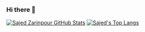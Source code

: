 ### Hi there 👋

  [![Sajed Zarinpour GitHub Stats](https://github-readme-stats.vercel.app/api?username=sajed-zarrinpour&show_icons=true&include_all_commits=true&theme=merko&count_private=true&line_height=40)]([https://sajed-zarrinpour.github.io/](https://sajed-zarrinpour.github.io/))
  [![Sajed's Top Langs](https://github-readme-stats.vercel.app/api/top-langs/?username=sajed-zarinpour&langs_count=5&theme=merko&exclude_repo=)](https://github.com/sajed-zarrinpour)
</div>
